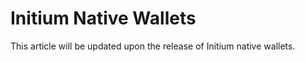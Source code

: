 # Initium Native Wallets

This article will be updated upon the release of Initium native wallets.&#x20;
